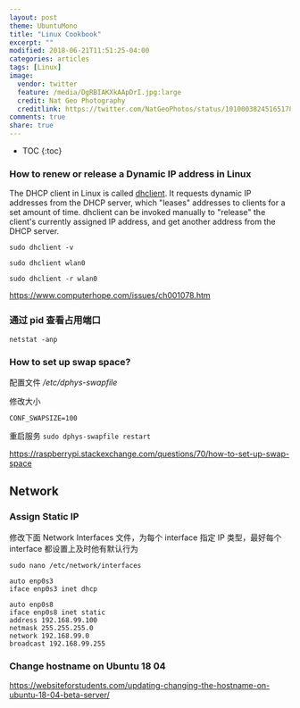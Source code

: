 ```yaml
---
layout: post
theme: UbuntuMono
title: "Linux Cookbook"
excerpt: ""
modified: 2018-06-21T11:51:25-04:00
categories: articles
tags: [Linux]
image:
  vendor: twitter
  feature: /media/DgRBIAKXkAApDrI.jpg:large
  credit: Nat Geo Photography
  creditlink: https://twitter.com/NatGeoPhotos/status/1010003824516517889
comments: true
share: true
---
```


* TOC
{:toc}


### How to renew or release a Dynamic IP address in Linux
The DHCP client in Linux is called [dhclient][dhclient]. It requests dynamic IP addresses from the DHCP server, which "leases" addresses to clients for a set amount of time. dhclient can be invoked manually to "release" the client's currently assigned IP address, and get another address from the DHCP server.

`sudo dhclient -v`

`sudo dhclient wlan0`

`sudo dhclient -r wlan0`

https://www.computerhope.com/issues/ch001078.htm

### 通过 pid 查看占用端口

`netstat -anp`

### How to set up swap space?
配置文件 */etc/dphys-swapfile*

修改大小

`CONF_SWAPSIZE=100`

重启服务
`sudo dphys-swapfile restart`

https://raspberrypi.stackexchange.com/questions/70/how-to-set-up-swap-space

## Network
### Assign Static IP
修改下面 Network Interfaces 文件，为每个 interface 指定 IP 类型，最好每个 interface 都设置上及时他有默认行为

`sudo nano /etc/network/interfaces`
```
auto enp0s3
iface enp0s3 inet dhcp

auto enp0s8
iface enp0s8 inet static
address 192.168.99.100
netmask 255.255.255.0
network 192.168.99.0
broadcast 192.168.99.255
```

### Change hostname on Ubuntu 18 04

https://websiteforstudents.com/updating-changing-the-hostname-on-ubuntu-18-04-beta-server/

[dhclient]:https://www.computerhope.com/unix/dhclient.htm
